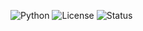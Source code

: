![Python](https://img.shields.io/badge/Python-3.11-blue?logo=python)
![License](https://img.shields.io/badge/License-MIT-green.svg)
![Status](https://img.shields.io/badge/Project-Active-brightgreen)

